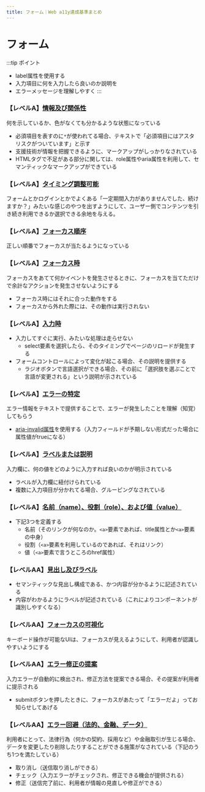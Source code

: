 ```yaml
---
title: フォーム｜Web a11y達成基準まとめ
---
```


# フォーム

:::tip ポイント
* label属性を使用する
* 入力項目に何を入力したら良いのか説明を
* エラーメッセージを理解しやすく
:::

### 【レベルA】[情報及び関係性](https://waic.jp/docs/UNDERSTANDING-WCAG20/content-structure-separation-programmatic.html) 

何を示しているか、色がなくても分かるような状態になっている

* 必須項目を表すのに`*`が使われてる場合、テキストで「必須項目にはアスタリスクがついています」と示す
* 支援技術が情報を把握できるように、マークアップがしっかりなされている
* HTMLタグで不足がある部分に関しては、role属性やaria属性を利用して、セマンティックなマークアップができている

### 【レベルA】[タイミング調整可能](https://waic.jp/docs/UNDERSTANDING-WCAG20/time-limits-required-behaviors.html)
フォームとかログインとかでよくある「一定期間入力がありませんでした、続けますか？」みたいな感じのやつを出すようにして、ユーザー側でコンテンツを引き続き利用できるか選択できる余地を与える。

### 【レベルA】[フォーカス順序](https://waic.jp/docs/UNDERSTANDING-WCAG20/navigation-mechanisms-focus-order.html)
正しい順番でフォーカスが当たるようになっている

### 【レベルA】[フォーカス時](https://waic.jp/docs/UNDERSTANDING-WCAG20/consistent-behavior-receive-focus.html)
フォーカスをあてて何かイベントを発生させるときに、フォーカスを当てただけで余計なアクションを発生させないようにする

* フォーカス時にはそれに合った動作をする
* フォーカスから外れた際には、その動作は実行されない

### 【レベルA】[入力時](https://waic.jp/docs/UNDERSTANDING-WCAG20/consistent-behavior-unpredictable-change.html)

* 入力してすぐに実行、みたいな処理は走らせない
    * select要素を選択したら、そのタイミングでページのリロードが発生する
* フォームコントロールによって変化が起こる場合、その説明を提供する
	* ラジオボタンで言語選択ができる場合、その前に「選択肢を選ぶことで言語が変更される」という説明が示されている

### 【レベルA】[エラーの特定](https://waic.jp/docs/UNDERSTANDING-WCAG20/minimize-error-identified.html)
エラー情報をテキストで提供することで、エラーが発生したことを理解（知覚）してもらう

* [aria-invalid属性](https://developer.mozilla.org/ja/docs/Web/Accessibility/ARIA/ARIA_Techniques/Using_the_aria-invalid_attribute)を使用する（入力フィールドが予期しない形式だった場合に属性値がtrueになる）

### 【レベルA】[ラベルまたは説明](https://waic.jp/docs/UNDERSTANDING-WCAG20/minimize-error-cues.html)
入力欄に、何の値をどのように入力すれば良いのかが明示されている

* ラベルが入力欄に紐付けられている
* 複数に入力項目が分かれてる場合、グルーピングなされている

### 【レベルA】[名前（name）、役割（role）、および値（value）](https://waic.jp/docs/UNDERSTANDING-WCAG20/ensure-compat-rsv.html)

* 下記3つを定義する
    * 名前（そのリンクが何なのか。`<a>`要素であれば、title属性とか`<a>`要素の中身）
    * 役割（`<a>`要素を利用しているのであれば、それはリンク）
    * 値（`<a>`要素で言うところのhref属性）

### 【レベルAA】[見出し及びラベル](https://waic.jp/docs/UNDERSTANDING-WCAG20/navigation-mechanisms-descriptive.html)

* セマンティックな見出し構成である、かつ内容が分かるように記述されている
* 内容がわかるようにラベルが記述されている（これによりコンポーネントが識別しやすくなる）

### 【レベルAA】[フォーカスの可視化](https://waic.jp/docs/UNDERSTANDING-WCAG20/navigation-mechanisms-focus-visible.html)
キーボード操作が可能なUIは、フォーカスが見えるようにして、利用者が認識しやすいようにする

### 【レベルAA】[エラー修正の提案](https://waic.jp/docs/UNDERSTANDING-WCAG20/minimize-error-suggestions.html)
入力エラーが自動的に検出され、修正方法を提案できる場合、その提案が利用者に提示される

* submitボタンを押したときに、フォーカスがあたって「エラーだよ」ってお知らせしてあげる

### 【レベルAA】[エラー回避（法的、金融、データ）](https://waic.jp/docs/UNDERSTANDING-WCAG20/minimize-error-reversible.html)
利用者にとって、法律行為（何かの契約、採用など）や金融取引が生じる場合、データを変更したり削除したりすることができる施策がなされている（下記のうち1つを満たしている）

* 取り消し（送信取り消しができる）
* チェック（入力エラーがチェックされ、修正できる機会が提供される）
* 修正（送信完了前に、利用者が情報の見直しや修正ができる）